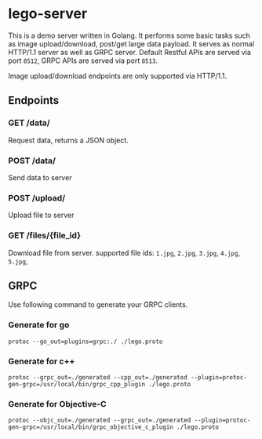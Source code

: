 # lego-server

This is a demo server written in Golang. It performs some basic tasks such as image upload/download, post/get large data payload. It serves as normal HTTP/1.1 server as well as GRPC server. Default Restful APIs are served via port `8512`, GRPC APIs are served via port `8513`.

Image upload/download endpoints are only supported via HTTP/1.1.

## Endpoints

### GET /data/

Request data, returns a JSON object.

### POST /data/

Send data to server

### POST /upload/

Upload file to server

### GET /files/{file_id}

Download file from server. supported file ids: `1.jpg`, `2.jpg`, `3.jpg`, `4.jpg`, `5.jpg`,

## GRPC

Use following command to generate your GRPC clients.

### Generate for go
```
protoc --go_out=plugins=grpc:./ ./lego.proto
```

### Generate for c++
```
protoc --grpc_out=./generated --cpp_out=./generated --plugin=protoc-gen-grpc=/usr/local/bin/grpc_cpp_plugin ./lego.proto
```

### Generate for Objective-C
```
protoc --objc_out=./generated --grpc_out=./generated --plugin=protoc-gen-grpc=/usr/local/bin/grpc_objective_c_plugin ./lego.proto
```